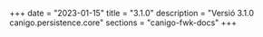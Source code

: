 +++
date        = "2023-01-15"
title       = "3.1.0"
description = "Versió 3.1.0 canigo.persistence.core"
sections    = "canigo-fwk-docs"
+++